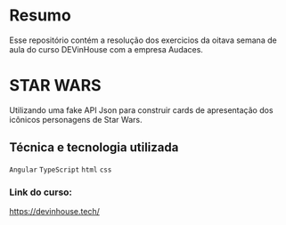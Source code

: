 # Resumo

Esse repositório contém a resolução dos exercicios da oitava semana de aula do curso DEVinHouse com a empresa Audaces.

# STAR WARS

Utilizando uma fake API Json para construir cards de apresentação dos icônicos personagens de Star Wars.

## Técnica e tecnologia utilizada

`Angular`
`TypeScript`
`html`
`css`

### Link do curso:

https://devinhouse.tech/
